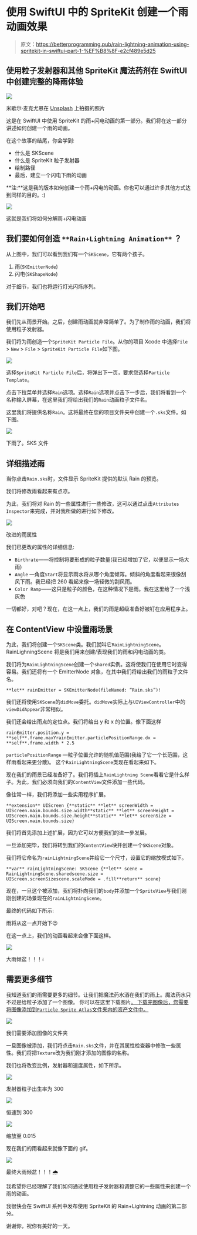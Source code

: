 # 使用 SwiftUI 中的 SpriteKit 创建一个雨动画效果

> 原文：<https://betterprogramming.pub/rain-lightning-animation-using-spritekit-in-swiftui-part-1-%EF%B8%8F-e2cf489e5d25>

## 使用粒子发射器和其他 SpriteKit 魔法药剂在 SwiftUI 中创建完整的降雨体验

![](img/a5fac006e7c51353f6e6df5728a97be1.png)

米歇尔·麦克尤恩在 [Unsplash](https://unsplash.com?utm_source=medium&utm_medium=referral) 上拍摄的照片

这是在 SwiftUI 中使用 SpriteKit 的雨+闪电动画的第一部分。我们将在这一部分讲述如何创建一个雨的动画。

在这个故事的结尾，你会学到:

*   什么是 SKScene
*   什么是 SpriteKit 粒子发射器
*   绘制路径
*   最后，建立一个闪电下雨的动画

**注:**这是我的版本如何创建一个雨+闪电的动画。你也可以通过许多其他方式达到同样的目的。:)

![](img/9179def5a6f853b38806cd00a772502b.png)

这就是我们将如何分解雨+闪电动画

## **我们要如何创造** `**Rain+Lightning Animation**` **？**

从上图中，我们可以看到我们有一个`SKScene`，它有两个孩子。

1.  雨(`SKEmitterNode`)
2.  闪电(`SKShapeNode`)

对于细节，我们也将运行灯光闪烁序列。

## 我们开始吧

我们先从雨景开始。之后，创建雨动画就非常简单了。为了制作雨的动画，我们将使用粒子发射器。

我们将为雨创造一个`SpriteKit Particle File`。从你的项目 Xcode 中选择`File` > `New` > `File` > `SpriteKit Particle File`如下图。

![](img/d64b0988b65bd2845a0b7de19915177e.png)

选择`SpriteKit Particle File`后，将弹出下一页，要求您选择`Particle Template`。

点击下拉菜单并选择`Rain`选项。选择`Rain`选项并点击下一步后，我们将看到一个名称输入屏幕，在这里我们将给出我们的`Rain`动画粒子文件名。

这里我们将提供名称`Rain`。这将最终在您的项目文件夹中创建一个`.sks`文件。如下图。

![](img/486f9b302952f13883547a3e0c2741a7.png)

下雨了。SKS 文件

## 详细描述雨

当你点击`Rain.sks`时，文件显示 SpriteKit 提供的默认 Rain 的预览。

我们将修改雨看起来有点凉。

为此，我们将对 Rain 的一些属性进行一些修改，这可以通过点击`Attributes Inspector`来完成，并对我所做的进行如下修改。

![](img/fa8d5074fa9ff84026e96a859122737d.png)

改进的雨属性

我们已更改的属性的详细信息:

*   `Birthrate`——将控制将要形成的粒子数量(我已经增加了它，以便显示一场大雨)
*   `Angle` —角度`Start`将显示雨水将从哪个角度倾泻。倾斜的角度看起来很像刮风下雨。我已经把 260 看起来像一场轻微的刮风雨。
*   `Color Ramp`——这只是粒子的颜色，在这种情况下是雨。我在这里给了一个浅灰色

一切都好，对吧？现在，在这一点上，我们的雨是超级准备好被钉在应用程序上。

## 在 ContentView 中设置雨场景

为此，我们将创建一个`SKScene`类。我们就叫它`RainLightningScene`。
RainLighningScene 将是我们用来创建/表现我们的雨和闪电动画的类。

我们将为`RainLightningScene`创建一个`shared`实例。这将使我们在使用它时变得容易。我们还将有一个 EmitterNode 对象，在其中我们将给出我们的雨粒子文件名。

```
**let** rainEmitter = SKEmitterNode(fileNamed: “Rain.sks”)!
```

我们还将使用`SKScene`的`didMove`委托。`didMove`实际上与`UIViewController`中的`viewDidAppear`非常相似。

我们还会给出雨点的定位点。我们将给出 y 和 x 的位置。像下面这样

```
rainEmitter.position.y = **self**.frame.maxYrainEmitter.particlePositionRange.dx = **self**.frame.width * 2.5
```

`particlePositionRange` —粒子位置允许的随机值范围(我给了它一个长范围，这样雨看起来更分散)。
这个`RainLightningScene`类现在看起来如下。

现在我们的雨景已经准备好了。我们将插上`RainLightning Scene`看看它是什么样子。为此，我们必须向我们的`ContentView`文件添加一些代码。

像往常一样，我们将添加一些实用程序扩展。

```
**extension** UIScreen {**static** **let** screenWidth = UIScreen.main.bounds.size.width**static** **let** screenHeight = UIScreen.main.bounds.size.height**static** **let** screenSize = UIScreen.main.bounds.size}
```

我们将首先添加上述扩展，因为它可以方便我们的进一步发展。

一旦添加完毕，我们将转到我们的`ContentView`块并创建一个`SKScene`对象。

我们将它命名为`rainLightningScene`并给它一个尺寸，设置它的缩放模式如下。

```
**var** rainLightningScene: SKScene {**let** scene = RainLightningScene.sharedscene.size = UIScreen.screenSizescene.scaleMode = .fill**return** scene}
```

现在，一旦这个被添加，我们将扑向我们的`body`并添加一个`SpriteView`与我们刚刚创建的场景现在的`rainLightningScene`。

最终的代码如下所示:

雨将从这一点开始下😉

在这一点上，我们的动画看起来会像下面这样。

![](img/11055f1ec046db2c21618323637163a2.png)

大雨倾盆！！！💧

## 需要更多细节

我知道我们的雨需要更多的细节。让我们把魔法药水洒在我们的雨上。魔法药水只不过是给粒子添加了一个图像。
你可以在这里下载图片[。
下载完图像后，您需要将图像添加到`Particle Sprite Atlas`文件夹内的资产文件中。](https://github.com/Nikilicious09/Images/blob/main/Raindrop.png)

![](img/267b91681e8f52b771c419e75b2662a8.png)

我们需要添加图像的文件夹

一旦图像被添加，我们将点击`Rain.sks`文件，并在其属性检查器中修改一些属性。我们将把`Texture`改为我们刚才添加的图像的名称。

我们也将改变比例，发射器和速度属性，如下所示。

![](img/6970892b0285aea89732c74a75d8f039.png)

发射器粒子出生率为 300

![](img/39091470091a9627d166a48de718dda9.png)

恒速到 300

![](img/be932fe008ef35a582699bb25950295b.png)

缩放至 0.015

现在我们的雨看起来就像下面的 gif。

![](img/1d7615c93cd2221d450e409229f7e573.png)

最终大雨倾盆！！！🌧

我希望你已经理解了我们如何通过使用粒子发射器和调整它的一些属性来创建一个雨的动画。

我很快会在 SwiftUI 系列中发布使用 SpriteKit 的 Rain+Lightning 动画的第二部分。

谢谢你，祝你有美好的一天。
